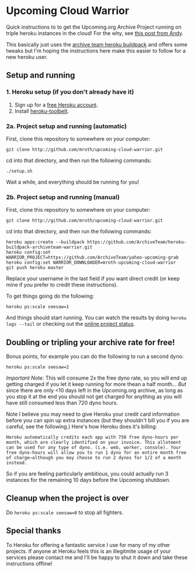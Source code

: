 # Upcoming Cloud Warrior

Quick instructions to to get the Upcoming.org Archive Project running on triple heroku instances in the cloud!  For the why, see [this post from Andy](http://waxy.org/2013/04/how_you_can_save_upcoming/).

This basically just uses the [archive team heroku buildpack](https://github.com/ArchiveTeam/heroku-buildpack-archiveteam-warrior) and offers some tweaks but I'm hoping the instructions here make this easier to follow for a new heroku user.

## Setup and running

### 1. Heroku setup (if you don't already have it)

 1. Sign up for a [free Heroku account](https://id.heroku.com/signup).
 1. Install [heroku-toolbelt](https://toolbelt.heroku.com/).

### 2a. Project setup and running (automatic)

First, clone this repository to somewhere on your computer:

	git clone http://github.com/mroth/upcoming-cloud-warrior.git

cd into that directory, and then run the following commands:

	./setup.sh
	
Wait a while, and everything should be running for you!

### 2b. Project setup and running (manual)
First, clone this repository to somewhere on your computer:

	git clone http://github.com/mroth/upcoming-cloud-warrior.git

cd into that directory, and then run the following commands:

	heroku apps:create --buildpack https://github.com/ArchiveTeam/heroku-buildpack-archiveteam-warrior.git
	heroku config:set WARRIOR_PROJECT=https://github.com/ArchiveTeam/yahoo-upcoming-grab
	heroku config:set WARRIOR_DOWNLOADER=mroth-upcoming-cloud-warrior
	git push heroku master

Replace your username in the last field if you want direct credit (or keep mine if you prefer to credit these instructions).

To get things going do the following:

	heroku ps:scale seesaw=1
	
And things should start running.  You can watch the results by doing `heroku logs --tail` or checking out the [online project status](http://tracker.archiveteam.org/upcoming/).



## Doubling or tripling your archive rate for free!
Bonus points, for example you can do the following to run a second dyno:

	heroku ps:scale seesaw=2

*Important Note:* This will consume 2x the free dyno rate, so you will end up getting charged if you let it keep running for more thean a half month…  _But_ since there are only <10 days left in the Upcoming.org archive, as long as you stop it at the end you should not get charged for anything as you will have still consumed less than 720 dyno hours.

Note I believe you may need to give Heroku your credit card information before you can spin up extra instances (but they shouldn't bill you if you are careful, see the following.) Here's how Heroku does it's billing:

	Heroku automatically credits each app with 750 free dyno-hours per month, which are clearly identified on your invoice. This allotment can be used for any type of dyno. (i.e. web, worker, console). Your free dyno-hours will allow you to run 1 dyno for an entire month free of charge–although you may choose to run 2 dynos for 1/2 of a month instead.
	
So if you are feeling particularly ambitious, you could actually run 3 instances for the remaining 10 days before the Upcoming shutdown.

## Cleanup when the project is over

Do `heroku ps:scale seesaw=0` to stop all fighters.

## Special thanks
To Heroku for offering a fantastic service I use for many of my other projects.  If anyone at Heroku feels this is an illegitmite usage of your services please contact me and I'll be happy to shut it down and take these instructions offline!
